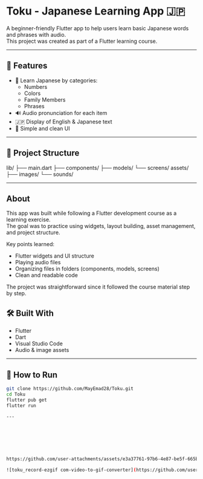 # Toku - Japanese Learning App 🇯🇵

A beginner-friendly Flutter app to help users learn basic Japanese words and phrases with audio.  
This project was created as part of a Flutter learning course.

---

## 📱 Features

- 🧠 Learn Japanese by categories:
  - Numbers
  - Colors
  - Family Members
  - Phrases
- 🔊 Audio pronunciation for each item
- 🇯🇵 Display of English & Japanese text
- 🎨 Simple and clean UI

---


## 📁 Project Structure
lib/
├── main.dart
├── components/
├── models/
└── screens/
assets/
├── images/
└── sounds/



---
## About
This app was built while following a Flutter development course as a learning exercise.  
The goal was to practice using widgets, layout building, asset management, and project structure.  

Key points learned:
- Flutter widgets and UI structure
- Playing audio files
- Organizing files in folders (components, models, screens)
- Clean and readable code

The project was straightforward since it followed the course material step by step.




## 🛠️ Built With

- Flutter
- Dart
- Visual Studio Code
- Audio & image assets
  
---

## 🚀 How to Run

```bash
git clone https://github.com/MayEmad28/Toku.git
cd Toku
flutter pub get
flutter run

---







https://github.com/user-attachments/assets/e3a37761-97b6-4e87-be5f-665b13d2bc84

![toku_record-ezgif com-video-to-gif-converter](https://github.com/user-attachments/assets/4e6a9672-578b-4d86-aa41-8feedbc8b211)
